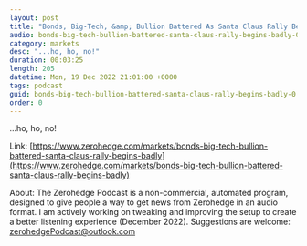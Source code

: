```yaml
---
layout: post
title: "Bonds, Big-Tech, &amp; Bullion Battered As Santa Claus Rally Begins Badly"
audio: bonds-big-tech-bullion-battered-santa-claus-rally-begins-badly-0
category: markets
desc: "...ho, ho, no!"
duration: 00:03:25
length: 205
datetime: Mon, 19 Dec 2022 21:01:00 +0000
tags: podcast
guid: bonds-big-tech-bullion-battered-santa-claus-rally-begins-badly-0
order: 0
---
```

...ho, ho, no!

Link: [https://www.zerohedge.com/markets/bonds-big-tech-bullion-battered-santa-claus-rally-begins-badly](https://www.zerohedge.com/markets/bonds-big-tech-bullion-battered-santa-claus-rally-begins-badly)

About: The Zerohedge Podcast is a non-commercial, automated program, designed to give people a way to get news from Zerohedge in an audio format.  I am actively working on tweaking and improving the setup to create a better listening experience (December 2022).  Suggestions are welcome: [zerohedgePodcast@outlook.com](mailto:zerohedgePodcast@outlook.com)